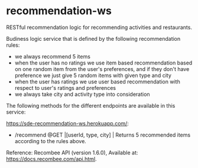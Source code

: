 # recommendation-ws
RESTful recommendation logic for recommending activities and restaurants.

Budiness logic service that is defined by the following recommendation rules:
* we always recommend 5 items
* when the user has no ratings we use item based recommendation based on one random item from the user's preferences, and if they don't have preference we just give 5 random items with given type and city 
* when the user has ratings we use user based recommendation with respect to user's ratings and preferences
* we always take city and activity type into consideration

The following methods for the different endpoints are available in this service:

https://sde-recommendation-ws.herokuapp.com/:

- /recommend @GET |[userId, type, city] | Returns 5 recommended items according to the rules above.

Reference: Recombee API (version 1.6.0), Available at: https://docs.recombee.com/api.html.
